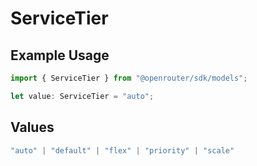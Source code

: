 # ServiceTier

## Example Usage

```typescript
import { ServiceTier } from "@openrouter/sdk/models";

let value: ServiceTier = "auto";
```

## Values

```typescript
"auto" | "default" | "flex" | "priority" | "scale"
```